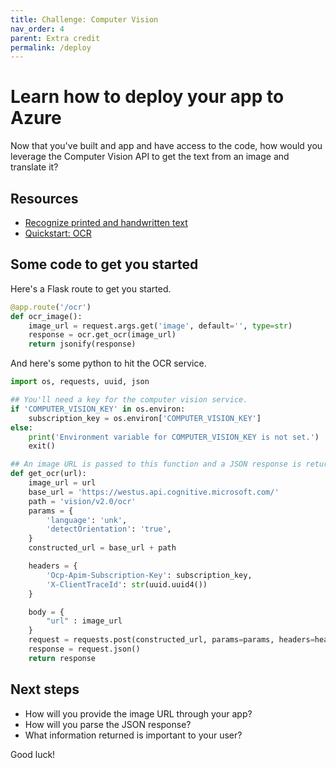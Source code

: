 ```yaml
---
title: Challenge: Computer Vision
nav_order: 4
parent: Extra credit
permalink: /deploy
---
```


# Learn how to deploy your app to Azure

Now that you've built and app and have access to the code, how would you leverage the Computer Vision API to get the text from an image and translate it?

## Resources

* [Recognize printed and handwritten text](https://docs.microsoft.com/en-us/azure/cognitive-services/computer-vision/concept-recognizing-text#ocr-optical-character-recognition-api)
* [Quickstart: OCR](https://docs.microsoft.com/en-us/azure/cognitive-services/computer-vision/quickstarts/python-print-text)

## Some code to get you started

Here's a Flask route to get you started.

```python
@app.route('/ocr')
def ocr_image():
    image_url = request.args.get('image', default='', type=str)
    response = ocr.get_ocr(image_url)
    return jsonify(response)
```

And here's some python to hit the OCR service.

```python
import os, requests, uuid, json

## You'll need a key for the computer vision service.
if 'COMPUTER_VISION_KEY' in os.environ:
    subscription_key = os.environ['COMPUTER_VISION_KEY']
else:
    print('Environment variable for COMPUTER_VISION_KEY is not set.')
    exit()

## An image URL is passed to this function and a JSON response is returned.
def get_ocr(url):
    image_url = url
    base_url = 'https://westus.api.cognitive.microsoft.com/'
    path = 'vision/v2.0/ocr'
    params = {
        'language': 'unk',
        'detectOrientation': 'true',
    }
    constructed_url = base_url + path

    headers = {
        'Ocp-Apim-Subscription-Key': subscription_key,
        'X-ClientTraceId': str(uuid.uuid4())
    }

    body = {
        "url" : image_url
    }
    request = requests.post(constructed_url, params=params, headers=headers, json=body)
    response = request.json()
    return response
```

## Next steps

* How will you provide the image URL through your app?
* How will you parse the JSON response?
* What information returned is important to your user?

Good luck!
